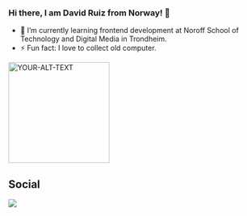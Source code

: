 ### Hi there, I am David Ruiz from Norway! 👋



- 🌱 I’m currently learning frontend development at Noroff School of Technology and Digital Media in Trondheim.
- ⚡ Fun fact: I love to collect old computer.
 <picture>
 <source media="(prefers-color-scheme: light)" srcset="https://github.com/NORtacus/David-Ruiz-Homepage/blob/9315e82a1c7b2caf14bb3a877bfe3e96f905208c/images/computing2.gif"| width=200>
 <img alt="YOUR-ALT-TEXT" src="YOUR-DEFAULT-IMAGE">
</picture>

## Social
 <a href="https://www.flickr.com/photos/93122495@N03/" style="50px;"><img src= "https://camo.githubusercontent.com/08e0866af304f2d4902fbf826986439371de9bcfb581f24b8d1813f94c6f2adf/68747470733a2f2f6564656e742e6769746875622e696f2f537570657254696e7949636f6e732f696d616765732f7376672f666c69636b722e737667"></a>


